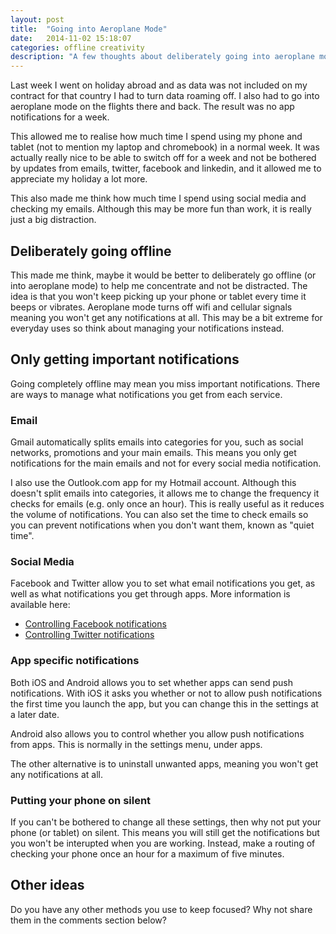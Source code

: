 ```yaml
---
layout: post
title:  "Going into Aeroplane Mode"
date:   2014-11-02 15:18:07
categories: offline creativity
description: "A few thoughts about deliberately going into aeroplane mode to maximise concentration and focus to become more productive"
---
```


Last week I went on holiday abroad and as data was not included on my contract for that country I had to turn data roaming off. I also had to go into aeroplane mode on the flights there and back. The result was no app notifications for a week.

<p class="text-center"><i class="fa fa-fighter-jet fa-4x"></i></p>

This allowed me to realise how much time I spend using my phone and tablet (not to mention my laptop and chromebook) in a normal week. It was actually really nice to be able to switch off for a week and not be bothered by updates from emails, twitter, facebook and linkedin, and it allowed me to appreciate my holiday a lot more.

This also made me think how much time I spend using social media and checking my emails. Although this may be more fun than work, it is really just a big distraction.

## Deliberately going offline

This made me think, maybe it would be better to deliberately go offline (or into aeroplane mode) to help me concentrate and not be distracted. The idea is that you won't keep picking up your phone or tablet every time it beeps or vibrates. Aeroplane mode turns off wifi and cellular signals meaning you won't get any notifications at all. This may be a bit extreme for everyday uses so think about managing your notifications instead.

## Only getting important notifications

Going completely offline may mean you miss important notifications. There are ways to manage what notifications you get from each service.

### Email

Gmail automatically splits emails into categories for you, such as social networks, promotions and your main emails. This means you only get notifications for the main emails and not for every social media notification.

I also use the Outlook.com app for my Hotmail account. Although this doesn't split emails into categories, it allows me to change the frequency it checks for emails (e.g. only once an hour). This is really useful as it reduces the volume of notifications. You can also set the time to check emails so you can prevent notifications when you don't want them, known as "quiet time".

### Social Media

Facebook and Twitter allow you to set what email notifications you get, as well as what notifications you get through apps. More information is available here:

* [Controlling Facebook notifications](https://www.facebook.com/help/327994277286267/)
* [Controlling Twitter notifications](https://support.twitter.com/articles/20170803-managing-push-notifications-on-twitter-for-iphone)

### App specific notifications

Both iOS and Android allows you to set whether apps can send push notifications. With iOS it asks you whether or not to allow push notifications the first time you launch the app, but you can change this in the settings at a later date.

Android also allows you to control whether you allow push notifications from apps. This is normally in the settings menu, under apps.

The other alternative is to uninstall unwanted apps, meaning you won't get any notifications at all.

### Putting your phone on silent

If you can't be bothered to change all these settings, then why not put your phone (or tablet) on silent. This means you will still get the notifications but you won't be interupted when you are working. Instead, make a routing of checking your phone once an hour for a maximum of five minutes.

## Other ideas

Do you have any other methods you use to keep focused? Why not share them in the comments section below?
